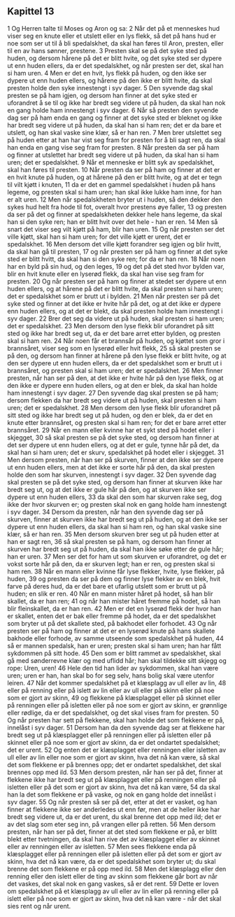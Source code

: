 ## Kapittel 13

1 Og Herren talte til Moses og Aron og sa:
2 Når det på et menneskes hud viser seg en knute eller et utslett eller en lys flekk, så det på hans hud er noe som ser ut til å bli spedalskhet, da skal han føres til Aron, presten, eller til en av hans sønner, prestene.
3 Presten skal se på det syke sted på huden, og dersom hårene på det er blitt hvite, og det syke sted ser dypere ut enn huden ellers, da er det spedalskhet, og når presten ser det, skal han si ham uren.
4 Men er det en hvit, lys flekk på huden, og den ikke ser dypere ut enn huden ellers, og hårene på den ikke er blitt hvite, da skal presten holde den syke innestengt i syv dager.
5 Den syvende dag skal presten se på ham igjen, og dersom han finner at det syke sted er uforandret å se til og ikke har bredt seg videre ut på huden, da skal han nok en gang holde ham innestengt i syv dager.
6 Når så presten den syvende dag ser på ham enda en gang og finner at det syke sted er bleknet og ikke har bredt seg videre ut på huden, da skal han si ham ren; det er da bare et utslett, og han skal vaske sine klær, så er han ren.
7 Men brer utslettet seg på huden etter at han har vist seg fram for presten for å bli sagt ren, da skal han enda en gang vise seg fram for presten.
8 Når presten da ser på ham og finner at utslettet har bredt seg videre ut på huden, da skal han si ham uren; det er spedalskhet.
9 Når et menneske er blitt syk av spedalskhet, skal han føres til presten.
10 Når presten da ser på ham og finner at det er en hvit knute på huden, og at hårene på den er blitt hvite, og at det er tegn til vilt kjøtt i knuten,
11 da er det en gammel spedalskhet i huden på hans legeme, og presten skal si ham uren; han skal ikke lukke ham inne, for han er alt uren.
12 Men når spedalskheten bryter ut i huden, så den dekker den sykes hud helt fra hode til fot, overalt hvor prestens øye faller,
13 og presten da ser på det og finner at spedalskheten dekker hele hans legeme, da skal han si den syke ren; han er blitt hvit over det hele - han er ren.
14 Men så snart det viser seg vilt kjøtt på ham, blir han uren.
15 Og når presten ser det ville kjøtt, skal han si ham uren; for det ville kjøtt er urent, det er spedalskhet.
16 Men dersom det ville kjøtt forandrer seg igjen og blir hvitt, da skal han gå til presten,
17 og når presten ser på ham og finner at det syke sted er blitt hvitt, da skal han si den syke ren; for da er han ren.
18 Når noen har en byld på sin hud, og den leges,
19 og det på det sted hvor bylden var, blir en hvit knute eller en lyserød flekk, da skal han vise seg fram for presten.
20 Og når presten ser på ham og finner at stedet ser dypere ut enn huden ellers, og at hårene på det er blitt hvite, da skal presten si ham uren; det er spedalskhet som er brutt ut i bylden.
21 Men når presten ser på det syke sted og finner at det ikke er hvite hår på det, og at det ikke er dypere enn huden ellers, og at det er blekt, da skal presten holde ham innestengt i syv dager.
22 Brer det seg da videre ut på huden, skal presten si ham uren; det er spedalskhet.
23 Men dersom den lyse flekk blir uforandret på sitt sted og ikke har bredt seg ut, da er det bare arret etter bylden, og presten skal si ham ren.
24 Når noen får et brannsår på huden, og kjøttet som gror i brannsåret, viser seg som en lyserød eller hvit flekk,
25 så skal presten se på den, og dersom han finner at hårene på den lyse flekk er blitt hvite, og at den ser dypere ut enn huden ellers, da er det spedalskhet som er brutt ut i brannsåret, og presten skal si ham uren; det er spedalskhet.
26 Men finner presten, når han ser på den, at det ikke er hvite hår på den lyse flekk, og at den ikke er dypere enn huden ellers, og at den er blek, da skal han holde ham innestengt i syv dager.
27 Den syvende dag skal presten se på ham; dersom flekken da har bredt seg videre ut på huden, skal presten si ham uren; det er spedalskhet.
28 Men dersom den lyse flekk blir uforandret på sitt sted og ikke har bredt seg ut på huden, og den er blek, da er det en knute etter brannsåret, og presten skal si ham ren; for det er bare arret etter brannsåret.
29 Når en mann eller kvinne har et sykt sted på hodet eller i skjegget,
30 så skal presten se på det syke sted, og dersom han finner at det ser dypere ut enn huden ellers, og at det er gule, tynne hår på det, da skal han si ham uren; det er skurv, spedalskhet på hodet eller i skjegget.
31 Men dersom presten, når han ser på skurven, finner at den ikke ser dypere ut enn huden ellers, men at det ikke er sorte hår på den, da skal presten holde den som har skurven, innestengt i syv dager.
32 Den syvende dag skal presten se på det syke sted, og dersom han finner at skurven ikke har bredt seg ut, og at det ikke er gule hår på den, og at skurven ikke ser dypere ut enn huden ellers,
33 da skal den som har skurven rake seg, dog ikke der hvor skurven er; og presten skal nok en gang holde ham innestengt i syv dager.
34 Dersom da presten, når han den syvende dag ser på skurven, finner at skurven ikke har bredt seg ut på huden, og at den ikke ser dypere ut enn huden ellers, da skal han si ham ren, og han skal vaske sine klær, så er han ren.
35 Men dersom skurven brer seg ut på huden etter at han er sagt ren,
36 så skal presten se på ham, og dersom han finner at skurven har bredt seg ut på huden, da skal han ikke søke etter de gule hår; han er uren.
37 Men ser det for ham ut som skurven er uforandret, og det er vokst sorte hår på den, da er skurven legt; han er ren, og presten skal si ham ren.
38 Når en mann eller kvinne får lyse flekker, hvite, lyse flekker, på huden,
39 og presten da ser på dem og finner lyse flekker av en blek, hvit farve på deres hud, da er det bare et ufarlig utslett som er brutt ut på huden; en slik er ren.
40 Når en mann mister håret på hodet, så han blir skallet, da er han ren;
41 og når han mister håret fremme på hodet, så han blir fleinskallet, da er han ren.
42 Men er det en lyserød flekk der hvor han er skallet, enten det er bak eller fremme på hodet, da er det spedalskhet som bryter ut på det skallete sted, på bakhodet eller forhodet.
43 Og når presten ser på ham og finner at det er en lyserød knute på hans skallete bakhode eller forhode, av samme utseende som spedalskhet på huden,
44 så er mannen spedalsk, han er uren; presten skal si ham uren; han har fått sykdommen på sitt hode.
45 Den som er blitt rammet av spedalskhet, skal gå med sønderrevne klær og med uflidd hår; han skal tildekke sitt skjegg og rope: Uren, uren!
46 Hele den tid han lider av sykdommen, skal han være uren; uren er han, han skal bo for seg selv, hans bolig skal være utenfor leiren.
47 Når det kommer spedalskhet på et klæsplagg av ull eller av lin,
48 eller på renning eller på islett av lin eller av ull eller på skinn eller på noe som er gjort av skinn,
49 og flekkene på klæsplagget eller på skinnet eller på renningen eller på isletten eller på noe som er gjort av skinn, er grønnlige eller rødlige, da er det spedalskhet, og det skal vises fram for presten.
50 Og når presten har sett på flekkene, skal han holde det som flekkene er på, innelåst i syv dager.
51 Dersom han da den syvende dag ser at flekkene har bredt seg ut på klæsplagget eller på renningen eller på isletten eller på skinnet eller på noe som er gjort av skinn, da er det ondartet spedalskhet; det er urent.
52 Og enten det er klæsplagget eller renningen eller isletten av ull eller av lin eller noe som er gjort av skinn, hva det nå kan være, så skal det som flekkene er på brennes opp; det er ondartet spedalskhet, det skal brennes opp med ild.
53 Men dersom presten, når han ser på det, finner at flekkene ikke har bredt seg ut på klæsplagget eller på renningen eller på isletten eller på det som er gjort av skinn, hva det nå kan være,
54 da skal han la det som flekkene er på vaske, og nok en gang holde det innelåst i syv dager.
55 Og når presten så ser på det, etter at det er vasket, og han finner at flekkene ikke ser anderledes ut enn før, men at de heller ikke har bredt seg videre ut, da er det urent, du skal brenne det opp med ild; det er av det slag som eter seg inn, på vrangen eller på retten.
56 Men dersom presten, når han ser på det, finner at det sted som flekkene er på, er blitt blekt etter tvetningen, da skal han rive det av klæsplagget eller av skinnet eller av renningen eller av isletten.
57 Men sees flekkene enda på klæsplagget eller på renningen eller på isletten eller på det som er gjort av skinn, hva det nå kan være, da er det spedalskhet som bryter ut; du skal brenne det som flekkene er på opp med ild.
58 Men det klæsplagg eller den renning eller den islett eller de ting av skinn som flekkene går bort av når det vaskes, det skal nok en gang vaskes, så er det rent.
59 Dette er loven om spedalskhet på et klæsplagg av ull eller av lin eller på renning eller på islett eller på noe som er gjort av skinn, hva det nå kan være - når det skal sies rent og når urent.
